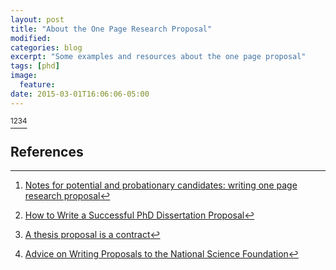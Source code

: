 ```yaml
---
layout: post
title: "About the One Page Research Proposal"
modified:
categories: blog
excerpt: "Some examples and resources about the one page proposal"
tags: [phd]
image:
  feature:
date: 2015-03-01T16:06:06-05:00
---
```


[^1][^2][^3][^4]

## References
[^1]: <a target="null" href="http://people.eng.unimelb.edu.au/lua/Research-proposal.pdf">Notes for potential and probationary candidates: writing one page research proposal</a>
[^2]: <a target="null" href="https://www.bae.ncsu.edu/grad/pages/PhD_Research_Proposal.pdf">How to Write a Successful PhD Dissertation Proposal</a>
[^3]: <a href="http://matt.might.net/articles/advice-for-phd-thesis-proposals/" target="null">A thesis proposal is a contract</a>
[^4]: <a href="http://www.cs.cmu.edu/~sfinger/advice/advice.html" target="null">Advice on Writing Proposals to the National Science Foundation</a>
